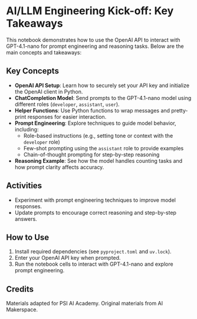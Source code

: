 # AI/LLM Engineering Kick-off: Key Takeaways

This notebook demonstrates how to use the OpenAI API to interact with GPT-4.1-nano for prompt engineering and reasoning tasks. Below are the main concepts and takeaways:

## Key Concepts

- **OpenAI API Setup**: Learn how to securely set your API key and initialize the OpenAI client in Python.
- **ChatCompletion Model**: Send prompts to the GPT-4.1-nano model using different roles (`developer`, `assistant`, `user`).
- **Helper Functions**: Use Python functions to wrap messages and pretty-print responses for easier interaction.
- **Prompt Engineering**: Explore techniques to guide model behavior, including:
  - Role-based instructions (e.g., setting tone or context with the `developer` role)
  - Few-shot prompting using the `assistant` role to provide examples
  - Chain-of-thought prompting for step-by-step reasoning
- **Reasoning Example**: See how the model handles counting tasks and how prompt clarity affects accuracy.

## Activities

- Experiment with prompt engineering techniques to improve model responses.
- Update prompts to encourage correct reasoning and step-by-step answers.

## How to Use

1. Install required dependencies (see `pyproject.toml` and `uv.lock`).
2. Enter your OpenAI API key when prompted.
3. Run the notebook cells to interact with GPT-4.1-nano and explore prompt engineering.

## Credits

Materials adapted for PSI AI Academy. Original materials from AI Makerspace.
